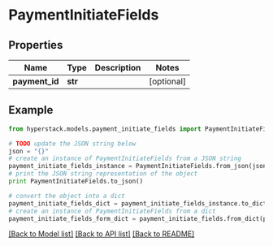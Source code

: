 # PaymentInitiateFields


## Properties

Name | Type | Description | Notes
------------ | ------------- | ------------- | -------------
**payment_id** | **str** |  | [optional] 

## Example

```python
from hyperstack.models.payment_initiate_fields import PaymentInitiateFields

# TODO update the JSON string below
json = "{}"
# create an instance of PaymentInitiateFields from a JSON string
payment_initiate_fields_instance = PaymentInitiateFields.from_json(json)
# print the JSON string representation of the object
print PaymentInitiateFields.to_json()

# convert the object into a dict
payment_initiate_fields_dict = payment_initiate_fields_instance.to_dict()
# create an instance of PaymentInitiateFields from a dict
payment_initiate_fields_form_dict = payment_initiate_fields.from_dict(payment_initiate_fields_dict)
```
[[Back to Model list]](../README.md#documentation-for-models) [[Back to API list]](../README.md#documentation-for-api-endpoints) [[Back to README]](../README.md)


